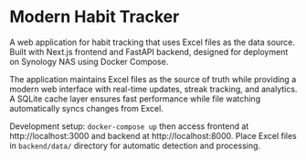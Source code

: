 # Modern Habit Tracker

A web application for habit tracking that uses Excel files as the data source. Built with Next.js frontend and FastAPI backend, designed for deployment on Synology NAS using Docker Compose.

The application maintains Excel files as the source of truth while providing a modern web interface with real-time updates, streak tracking, and analytics. A SQLite cache layer ensures fast performance while file watching automatically syncs changes from Excel.

Development setup: `docker-compose up` then access frontend at http://localhost:3000 and backend at http://localhost:8000. Place Excel files in `backend/data/` directory for automatic detection and processing.